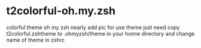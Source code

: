 # t2colorful-oh.my.zsh
colorful theme oh my zsh 
nearly add pic 
for use theme just need copy t2colorful.zshtheme to .ohmyzsh/theme in your homw directory and change name of theme in zshrc
